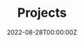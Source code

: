 ---
title: Projects  # Add a page title.
summary: List of projects  # Add a page description.
date: "2022-08-28T00:00:00Z"  # Add today's date.
type: widget_page  # Page type is a Widget Page
---